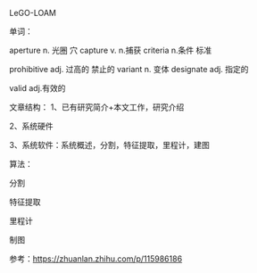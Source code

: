 LeGO-LOAM



单词：

aperture n. 光圈 穴	capture v. n.捕获	criteria n.条件 标准

prohibitive  adj. 过高的  禁止的	variant n. 变体	designate adj. 指定的

valid adj.有效的	



文章结构：
1、已有研究简介+本文工作，研究介绍

2、系统硬件

3、系统软件：系统概述，分割，特征提取，里程计，建图

算法：

分割

特征提取

里程计

制图







参考：https://zhuanlan.zhihu.com/p/115986186